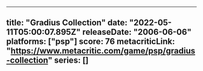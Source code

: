 
---
title: "Gradius Collection"
date: "2022-05-11T05:00:07.895Z"
releaseDate: "2006-06-06"
platforms: ["psp"]
score: 76
metacriticLink: "https://www.metacritic.com/game/psp/gradius-collection"
series: []
---
